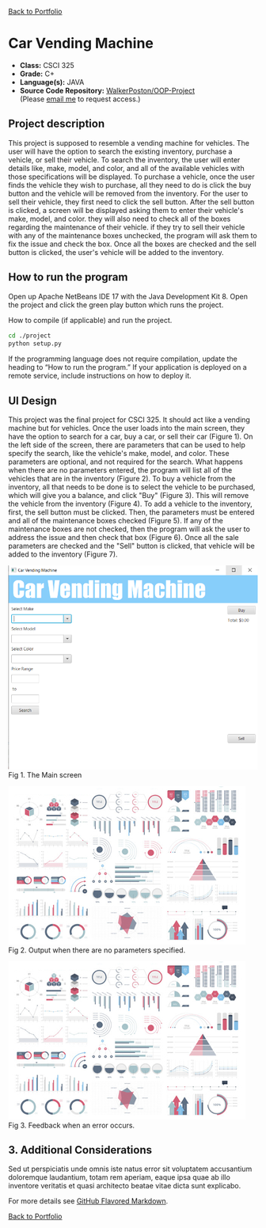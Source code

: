 [Back to Portfolio](./)

Car Vending Machine
===============

-   **Class:** CSCI 325
-   **Grade:** C+
-   **Language(s):** JAVA
-   **Source Code Repository:** [WalkerPoston/OOP-Project](https://github.com/WalkerPoston/OOP-Project)  
    (Please [email me](mailto:walkerposton@gmail.com?subject=GitHub%20Access) to request access.)

## Project description

This project is supposed to resemble a vending machine for vehicles. The user will have the option to search the existing inventory, purchase a vehicle, or sell their vehicle. To search the inventory, the user will enter details like, make, model, and color, and all of the available vehicles with those specifications will be displayed. To purchase a vehicle, once the user finds the vehicle they wish to purchase, all they need to do is click the buy button and the vehicle will be removed from the inventory. For the user to sell their vehicle, they first need to click the sell button. After the sell button is clicked, a screen will be displayed asking them to enter their vehicle's make, model, and color. they will also need to check all of the boxes regarding the maintenance of their vehicle. if they try to sell their vehicle with any of the maintenance boxes unchecked, the program will ask them to fix the issue and check the box. Once all the boxes are checked and the sell button is clicked, the user's vehicle will be added to the inventory.

## How to run the program

Open up Apache NetBeans IDE 17 with the Java Development Kit 8. Open the project and click the green play button which runs the project.

How to compile (if applicable) and run the project.

```bash
cd ./project
python setup.py
```

If the programming language does not require compilation, update the heading to “How to run the program.” If your application is deployed on a remote service, include instructions on how to deploy it.

## UI Design

This project was the final project for CSCI 325. It should act like a vending machine but for vehicles. Once the user loads into the main screen, they have the option to search for a car, buy a car, or sell their car (Figure 1). On the left side of the screen, there are parameters that can be used to help specify the search, like the vehicle's make, model, and color. These parameters are optional, and not required for the search. What happens when there are no parameters entered, the program will list all of the vehicles that are in the inventory (Figure 2). To buy a vehicle from the inventory, all that needs to be done is to select the vehicle to be purchased, which will give you a balance, and click "Buy" (Figure 3). This will remove the vehicle from the inventory (Figure 4). To add a vehicle to the inventory, first, the sell button must be clicked. Then, the  parameters must be entered and all of the maintenance boxes checked (Figure 5). If any of the maintenance boxes are not checked, then the program will ask the user to address the issue and then check that box (Figure 6). Once all the sale parameters are checked and the "Sell" button is clicked, that vehicle will be added to the inventory (Figure 7).

![screenshot](images/OOP_Project_thumbnail.png)  
Fig 1. The Main screen

![screenshot](images/dummy_thumbnail.jpg)  
Fig 2. Output when there are no parameters specified.

![screenshot](images/dummy_thumbnail.jpg)  
Fig 3. Feedback when an error occurs.

## 3. Additional Considerations

Sed ut perspiciatis unde omnis iste natus error sit voluptatem accusantium doloremque laudantium, totam rem aperiam, eaque ipsa quae ab illo inventore veritatis et quasi architecto beatae vitae dicta sunt explicabo. 

For more details see [GitHub Flavored Markdown](https://guides.github.com/features/mastering-markdown/).

[Back to Portfolio](./)
